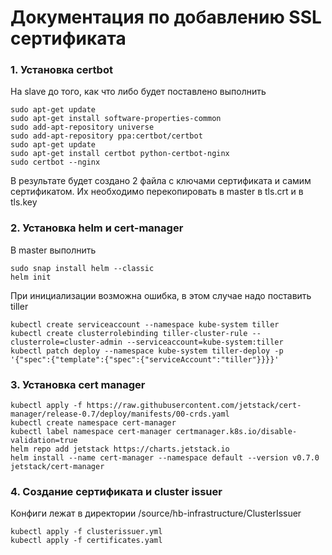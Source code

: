 # Документация по добавлению SSL сертификата

### 1. Установка certbot  
На slave до того, как что либо будет поставлено выполнить
  
  ```
  sudo apt-get update
  sudo apt-get install software-properties-common
  sudo add-apt-repository universe
  sudo add-apt-repository ppa:certbot/certbot
  sudo apt-get update
  sudo apt-get install certbot python-certbot-nginx 
  sudo certbot --nginx
  ```
В результате будет создано 2 файла с ключами сертификата и самим сертификатом. Их необходимо перекопировать в master 
в tls.crt и в tls.key

### 2. Установка helm и cert-manager
В master выполнить

  ```
  sudo snap install helm --classic
  helm init
  ```
При инициализации возможна ошибка, в этом случае надо поставить tiller
  ```
  kubectl create serviceaccount --namespace kube-system tiller
  kubectl create clusterrolebinding tiller-cluster-rule --clusterrole=cluster-admin --serviceaccount=kube-system:tiller
  kubectl patch deploy --namespace kube-system tiller-deploy -p '{"spec":{"template":{"spec":{"serviceAccount":"tiller"}}}}'
  ```
### 3. Установка cert manager
  ```
  kubectl apply -f https://raw.githubusercontent.com/jetstack/cert-manager/release-0.7/deploy/manifests/00-crds.yaml  
  kubectl create namespace cert-manager  
  kubectl label namespace cert-manager certmanager.k8s.io/disable-validation=true  
  helm repo add jetstack https://charts.jetstack.io 
  helm install --name cert-manager --namespace default --version v0.7.0 jetstack/cert-manager
  ```
  
### 4. Создание сертификата и cluster issuer 
Конфиги лежат в директории /source/hb-infrastructure/ClusterIssuer
  ```
  kubectl apply -f clusterissuer.yml
  kubectl apply -f certificates.yaml
  ```

